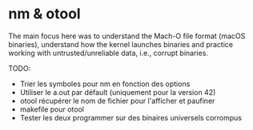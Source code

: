 # nm & otool
The main focus here was to understand the Mach-O file format (macOS binaries), understand how the kernel launches binaries and practice working with untrusted/unreliable data, i.e., corrupt binaries.

TODO:
 - Trier les symboles pour nm en fonction des options
 - Utiliser le a.out par défault (uniquement pour la version 42)
 - otool récupérer le nom de fichier pour l'afficher et paufiner
 - makefile pour otool
 - Tester les deux programmer sur des binaires universels corrompus
